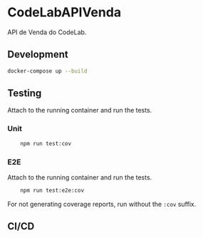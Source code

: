 # CodeLabAPIVenda

API de Venda do CodeLab.

## Development

```bash
docker-compose up --build
```

## Testing

Attach to the running container and run the tests.

### Unit

```bash
    npm run test:cov
```

### E2E

Attach to the running container and run the tests.

```bash
    npm run test:e2e:cov
```

For not generating coverage reports, run without the `:cov` suffix.

## CI/CD

```bash

```
